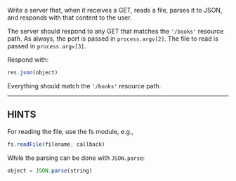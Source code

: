Write a server that, when it receives a GET, reads a file, parses it to JSON,
and responds with that content to the user.

The server should respond to any GET that matches the `'/books'` resource path.
As always, the port is passed in `process.argv[2]`. The file to read is passed
in `process.argv[3]`.

Respond with:

```js
res.json(object)
```

Everything should match the `'/books'` resource path.


-----------------------------

## HINTS

For reading the file, use the fs module, e.g.,

```js
fs.readFile(filename, callback)
```

While the parsing can be done with `JSON.parse`:

```js
object = JSON.parse(string)
```
